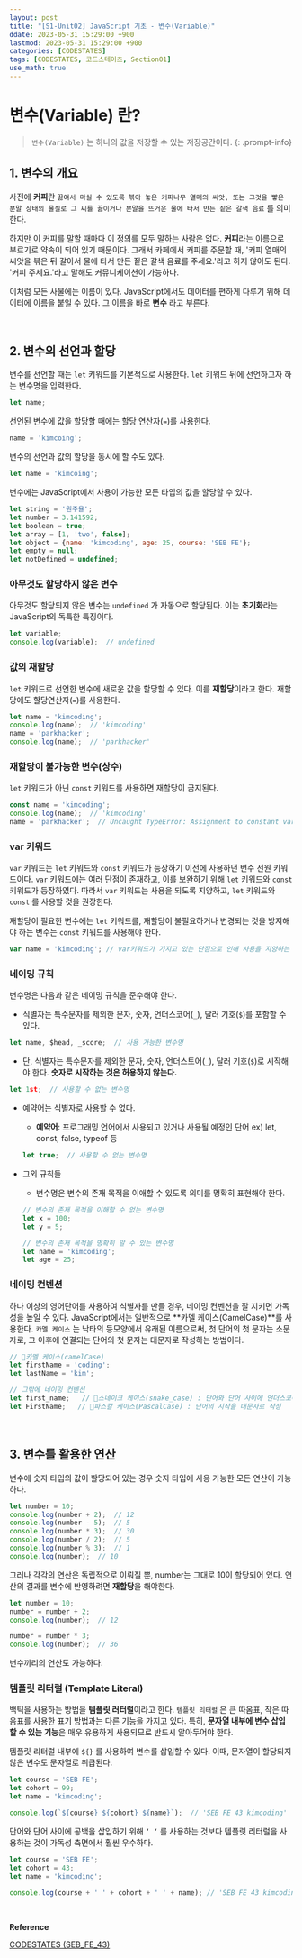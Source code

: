 ```yaml
---
layout: post
title: "[S1-Unit02] JavaScript 기초 - 변수(Variable)"
ddate: 2023-05-31 15:29:00 +900
lastmod: 2023-05-31 15:29:00 +900
categories: [CODESTATES]
tags: [CODESTATES, 코드스테이츠, Section01]
use_math: true
---
```


# 변수(Variable) 란?

> `변수(Variable)` 는 하나의 값을 저장할 수 있는 저장공간이다.
{: .prompt-info} 

## 1. 변수의 개요

사전에 **커피**란 `끓여서 마실 수 있도록 볶아 놓은 커피나무 열매의 씨앗, 또는 그것을 빻은 분말 상태의 물질로 그 씨를 끓이거나 분말을 뜨거운 물에 타서 만든 짙은 갈색 음료` 를 의미한다.

하지만 이 커피를 말할 때마다 이 정의를 모두 말하는 사람은 없다. **커피**라는 이름으로 부르기로 약속이 되어 있기 때문이다. 그래서 카페에서 커피를 주문할 때, '커피 열매의 씨앗을 볶은 뒤 갈아서 물에 타서 만든 짙은 갈색 음료를 주세요.'라고 하지 않아도 된다. '커피 주세요.'라고 말해도 커뮤니케이션이 가능하다.

이처럼 모든 사물에는 이름이 있다. JavaScript에서도 데이터를 편하게 다루기 위해 데이터에 이름을 붙일 수 있다. 그 이름을 바로 **변수** 라고 부른다.

<br>

## 2. 변수의 선언과 할당

변수를 선언할 때는 `let` 키워드를 기본적으로 사용한다. `let` 키워드 뒤에 선언하고자 하는 변수명을 입력한다.

```js
let name;
```

선언된 변수에 값을 할당할 때에는 할당 연산자(`=`)를 사용한다.
```js
name = 'kimcoing';
```

변수의 선언과 값의 할당을 동시에 할 수도 있다.
```js
let name = 'kimcoing';
```

변수에는 JavaScript에서 사용이 가능한 모든 타입의 값을 할당할 수 있다.
```js
let string = '원주율';
let number = 3.141592;
let boolean = true;
let array = [1, 'two', false];
let object = {name: 'kimcoding', age: 25, course: 'SEB FE'};
let empty = null;
let notDefined = undefined;
```

### 아무것도 할당하지 않은 변수

아무것도 할당되지 않은 변수는 `undefined` 가 자동으로 할당된다. 이는 **초기화**라는 JavaScript의 독특한 특징이다.

```js
let variable;
console.log(variable);  // undefined
```

### 값의 재할당

`let` 키워드로 선언한 변수에 새로운 값을 할당할 수 있다. 이를 **재할당**이라고 한다. 재할당에도 할당연산자(`=`)를 사용한다.

```js
let name = 'kimcoding';
console.log(name);  // 'kimcoding'
name = 'parkhacker';
console.log(name);  // 'parkhacker'
```

### 재할당이 불가능한 변수(상수)

`let` 키워드가 아닌 `const` 키워드를 사용하면 재할당이 금지된다.

```js
const name = 'kimcoding';
console.log(name);  // 'kimcoding'
name = 'parkhacker';  // Uncaught TypeError: Assignment to constant variable.
```

### var 키워드

`var` 키워드는 `let` 키워드와 `const` 키워드가 등장하기 이전에 사용하던 변수 선원 키워드이다. `var` 키워드에는 여러 단점이 존재하고, 이를 보완하기 위해 `let` 키워드와 `const` 키워드가 등장하였다. 따라서 `var` 키워드는 사용을 되도록 지양하고, `let` 키워드와 `const` 를 사용할 것을 권장한다. 

재할당이 필요한 변수에는 `let` 키워드를, 재할당이 불필요하거나 변경되는 것을 방지해야 하는 변수는 `const` 키워드를 사용해야 한다.

```js
var name = 'kimcoding'; // var키워드가 가지고 있는 단점으로 인해 사용을 지양하는 것이 좋다.
```

### 네이밍 규칙
변수명은 다음과 같은 네이밍 규칙을 준수해야 한다.

- 식별자는 특수문자를 제외한 문자, 숫자, 언더스코어(`_`), 달러 기호(`$`)를 포함할 수 있다.
```js
let name, $head, _score;  // 사용 가능한 변수명
```

- 단, 식별자는 특수문자를 제외한 문자, 숫자, 언더스토어(`_`), 달러 기호(`$`)로 시작해야 한다. **숫자로 시작하는 것은 허용하지 않는다.**
```js
let 1st;  // 사용할 수 없는 변수명
```

- 예약어는 식별자로 사용할 수 없다.
  - **예약어**: 프로그래밍 언어에서 사용되고 있거나 사용될 예정인 단어
    ex) let, const, false, typeof 등
  ```js
  let true;  // 사용할 수 없는 변수명
  ```

- 그외 규칙들
  - 변수명은 변수의 존재 목적을 이애할 수 있도록 의미를 명확히 표현해야 한다.
  ```js
  // 변수의 존재 목적을 이해할 수 없는 변수명
  let x = 100;
  let y = 5;

  // 변수의 존재 목적을 명확히 알 수 있는 변수명
  let name = 'kimcoding';
  let age = 25;
  ```

### 네이밍 컨벤션
하나 이상의 영어단어를 사용하여 식별자를 만들 경우, 네이밍 컨벤션을 잘 지키면 가독성을 높일 수 있다. JavaScript에서는 일반적으로 **카멜 케이스(CamelCase)**를 사용한다. `카멜 케이스` 는 낙타의 등모양에서 유래된 이름으로써, 첫 단어의 첫 문자는 소문자로, 그 이후에 연결되는 단어의 첫 문자는 대문자로 작성하는 방법이다.

```js
// 🐪카멜 케이스(camelCase)
let firstName = 'coding'; 
let lastName = 'kim';

// 그밖에 네이밍 컨벤션
let first_name;   // 🐍스네이크 케이스(snake_case) : 단어와 단어 사이에 언더스코어(_)를 사용
let FirstName;   // 📐파스칼 케이스(PascalCase) : 단어의 시작을 대문자로 작성
```

<br>

## 3. 변수를 활용한 연산

변수에 숫자 타입의 값이 할당되어 있는 경우 숫자 타입에 사용 가능한 모든 연산이 가능하다.

```js
let number = 10;
console.log(number + 2);  // 12
console.log(number - 5);  // 5
console.log(number * 3);  // 30
console.log(number / 2);  // 5
console.log(number % 3);  // 1
console.log(number);  // 10
```

그러나 각각의 연산은 독립적으로 이뤄질 뿐, number는 그대로 10이 할당되어 있다. 연산의 결과를 변수에 반영하려면 **재할당**을 해야한다.

```js
let number = 10;
number = number + 2;
console.log(number);  // 12

number = number * 3;
console.log(number);  // 36
```

변수끼리의 연산도 가능하다. 

### 템플릿 리터럴 (Template Literal)

백틱을 사용하는 방법을 **템플릿 러터럴**이라고 한다. `템플릿 리터럴` 은 큰 따옴표, 작은 따옴표를 사용한 표기 방법과는 다른 기능을 가지고 있다. 특히, **문자열 내부에 변수 삽입할 수 있는 기능**은 매우 유용하게 사용되므로 반드시 알아두어야 한다.

템플릿 리터럴 내부에 `${}` 를 사용하여 변수를 삽입할 수 있다. 이때, 문자열이 할당되지 않은 변수도 문자열로 취급된다.

```js
let course = 'SEB FE';
let cohort = 99;
let name = 'kimcoding';

console.log(`${course} ${cohort} ${name}`);  // 'SEB FE 43 kimcoding'
```

단어와 단어 사이에 공백을 삽입하기 위해 `‘ ‘` 를 사용하는 것보다 템플릿 리터럴을 사용하는 것이 가독성 측면에서 훨씬 우수하다.

```js
let course = 'SEB FE';
let cohort = 43;
let name = 'kimcoding';

console.log(course + ' ' + cohort + ' ' + name); // 'SEB FE 43 kimcoding'
```
<br>

**Reference**

[CODESTATES (SEB_FE_43)](https://www.codestates.com/)